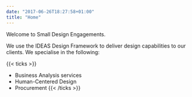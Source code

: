 ```yaml
---
date: "2017-06-26T18:27:58+01:00"
title: "Home"
---
```


Welcome to Small Design Engagements. 

We use the IDEAS Design Framework to deliver design capabilities to our clients. We specialise in the following: 

{{< ticks >}}
* Business Analysis services 
* Human-Centered Design 
* Procurement 
{{< /ticks >}}

